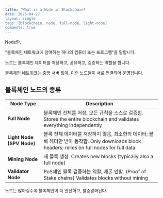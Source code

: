```yaml
---
title: "What is a Node in Blockchain?
date: 2025-04-27
layout: single
tags: [blockchain, node, full-node, light-node]
comments: true
---
```



Node란,

"블록체인 네트워크에 참여하는 하나의 컴퓨터 또는 프로그램"을 말합니다.

노드는 블록체인 데이터를 저장하고, 공유하고, 검증하는 역할을 합니다.

블록체인 네트워크는 중앙 서버 없이, 이런 노드들이 서로 연결되어 운영됩니다.

##  블록체인 노드의 종류

| Node Type | Description |
|-----------|-------------|
| **Full Node** | 블록체인 전체를 저장, 모든 규칙을 스스로 검증함. Stores the entire blockchain and validates everything independently |
| **Light Node (SPV Node)** | 블록 전체 데이터를 저장하지 않음, 최소한의 데이터; 블록 헤더만 받아 동작함. Only downloads block headers; relies on full nodes for full data |
| **Mining Node** | 새 블록 생성. Creates new blocks (typically also a full node) |
| **Validator Node** | PoS체인 블록 검증하는 역할, 채굴 안함. (Proof of Stake chains) Validates blocks without mining |

노드는 많아질수록 블록체인이 더 안전하고, 탈중앙화된다.
